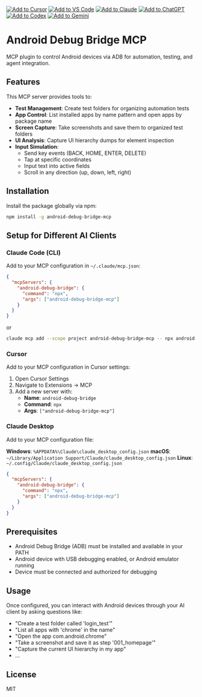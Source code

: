 [![Add to Cursor](https://fastmcp.me/badges/cursor_dark.svg)](https://fastmcp.me/MCP/Details/1097/android-debug-bridge)
[![Add to VS Code](https://fastmcp.me/badges/vscode_dark.svg)](https://fastmcp.me/MCP/Details/1097/android-debug-bridge)
[![Add to Claude](https://fastmcp.me/badges/claude_dark.svg)](https://fastmcp.me/MCP/Details/1097/android-debug-bridge)
[![Add to ChatGPT](https://fastmcp.me/badges/chatgpt_dark.svg)](https://fastmcp.me/MCP/Details/1097/android-debug-bridge)
[![Add to Codex](https://fastmcp.me/badges/codex_dark.svg)](https://fastmcp.me/MCP/Details/1097/android-debug-bridge)
[![Add to Gemini](https://fastmcp.me/badges/gemini_dark.svg)](https://fastmcp.me/MCP/Details/1097/android-debug-bridge)

# Android Debug Bridge MCP

MCP plugin to control Android devices via ADB for automation, testing, and agent integration.

## Features

This MCP server provides tools to:

- **Test Management**: Create test folders for organizing automation tests
- **App Control**: List installed apps by name pattern and open apps by package name
- **Screen Capture**: Take screenshots and save them to organized test folders
- **UI Analysis**: Capture UI hierarchy dumps for element inspection
- **Input Simulation**: 
  - Send key events (BACK, HOME, ENTER, DELETE)
  - Tap at specific coordinates
  - Input text into active fields
  - Scroll in any direction (up, down, left, right)

## Installation

Install the package globally via npm:

```bash
npm install -g android-debug-bridge-mcp
```

## Setup for Different AI Clients

### Claude Code (CLI)

Add to your MCP configuration in `~/.claude/mcp.json`:

```json
{
  "mcpServers": {
    "android-debug-bridge": {
      "command": "npx",
      "args": ["android-debug-bridge-mcp"]
    }
  }
}
```

or 

```bash
claude mcp add --scope project android-debug-bridge-mcp -- npx android-debug-bridge-mcp
```

### Cursor

Add to your MCP configuration in Cursor settings:

1. Open Cursor Settings
2. Navigate to Extensions → MCP
3. Add a new server with:
   - **Name**: `android-debug-bridge`
   - **Command**: `npx`
   - **Args**: `["android-debug-bridge-mcp"]`

### Claude Desktop

Add to your MCP configuration file:

**Windows**: `%APPDATA%\Claude\claude_desktop_config.json`
**macOS**: `~/Library/Application Support/Claude/claude_desktop_config.json`
**Linux**: `~/.config/Claude/claude_desktop_config.json`

```json
{
  "mcpServers": {
    "android-debug-bridge": {
      "command": "npx",
      "args": ["android-debug-bridge-mcp"]
    }
  }
}
```

## Prerequisites

- Android Debug Bridge (ADB) must be installed and available in your PATH
- Android device with USB debugging enabled, or Android emulator running
- Device must be connected and authorized for debugging

## Usage

Once configured, you can interact with Android devices through your AI client by asking questions like:

- "Create a test folder called 'login_test'"
- "List all apps with 'chrome' in the name"
- "Open the app com.android.chrome"
- "Take a screenshot and save it as step '001_homepage'"
- "Capture the current UI hierarchy in my app"
- ...

## License

MIT
